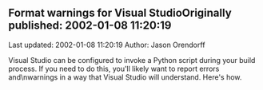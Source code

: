 ## Format warnings for Visual StudioOriginally published: 2002-01-08 11:20:19 
Last updated: 2002-01-08 11:20:19 
Author: Jason Orendorff 
 
Visual Studio can be configured to invoke a Python script during your build process.  If you need to do this, you'll likely want to report errors and\nwarnings in a way that Visual Studio will understand.  Here's how.